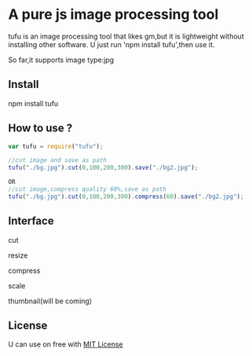 A pure js image processing tool
===
tufu is an image processing tool that likes gm,but it is lightweight without installing other software.
U just run 'npm install tufu',then use it.

So far,it supports image type:jpg

Install
---
npm install tufu

How to use ?
---

``` js
var tufu = require("tufu");

//cut image and save as path
tufu("./bg.jpg").cut(0,100,200,300).save("./bg2.jpg");

OR 
//cut image,compress quality 60%,save as path
tufu("./bg.jpg").cut(0,100,200,300).compress(60).save("./bg2.jpg");

```
Interface
---
cut

resize

compress

scale

thumbnail(will be coming)


License
---
U can use on free with [MIT License](https://github.com/shaozilee/tufu/blob/master/LICENSE.md)






